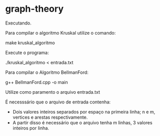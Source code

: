 # graph-theory

Executando.

Para compilar o algoritmo Kruskal utilize o comando:

make kruskal_algoritmo

Execute o programa:

./kruskal_algoritmo < entrada.txt

Para compilar o Algoritmo BellmanFord:

g++ BellmanFord.cpp -o main

Utilize como paramento o arquivo entrada.txt



É necesssário que o arquivo de entrada contenha: 

- Dois valores inteiros separados por espaço na primeira linha; n e m, vertices e arestas respectivamente.
- A partir disso é necessário que o arquivo tenha m linhas, 3 valores inteiros por linha.
